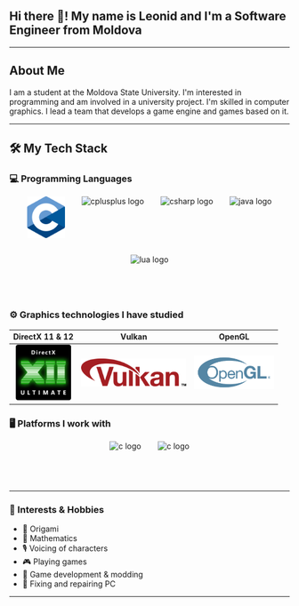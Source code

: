 ## Hi there 👋! My name is Leonid and I'm a Software Engineer from Moldova

---

## About Me
<p>
I am a student at the Moldova State University. 
I'm interested in programming and am involved in a university project. 
I'm skilled in computer graphics. 
I lead a team that develops a game engine and games based on it.
</p>

--- 

## 🛠️ My Tech Stack

### 💻 Programming Languages
<div style="display: flex; justify-content: center; align-items: center; gap: 30px; flex-wrap: wrap;">
  <img src="images/c.png" height="75" alt="c logo"/>
  <img src="https://cdn.jsdelivr.net/gh/devicons/devicon/icons/cplusplus/cplusplus-original.svg" height="75" alt="cplusplus logo"/>
  <img src="https://cdn.jsdelivr.net/gh/devicons/devicon/icons/csharp/csharp-original.svg" height="75" alt="csharp logo"/>
  <img src="https://cdn.jsdelivr.net/gh/devicons/devicon/icons/java/java-original.svg" height="75" alt="java logo"/>
  <img src="https://cdn.jsdelivr.net/gh/devicons/devicon/icons/lua/lua-original.svg" height="75" alt="lua logo"/>
</div>


### ⚙️ Graphics technologies I have studied
<!-- <div align="left"> -->
<!-- <div style="display: flex; justify-content: center; align-items: center; gap: 30px; flex-wrap: wrap;">
  <img src="images/dx.png" height="100" alt="dx logo"/>
  <img src="images/vk.png" height="50" alt="vk logo"/>
  <img src="images/gl.png" height="50" alt="gl logo"/>
</div> -->

| DirectX 11 & 12 | Vulkan | OpenGL |
|:--------------------------:|:--------------------------------------------------------:|:-------------------------------------------------------:|
| <img src="images/dx.png" height="100" alt="dx logo"/> | <img src="images/vk.png" height="50" alt="vk logo"/> | <img src="images/gl.png" height="60" alt="gl logo"/> |



### 🖥️ Platforms I work with
<div style="display: flex; justify-content: center; align-items: center; gap: 30px; flex-wrap: wrap;">
  <img src="https://cdn.jsdelivr.net/gh/devicons/devicon/icons/windows11/windows11-original.svg" height="75" alt="c logo"/>
  <img src="https://cdn.jsdelivr.net/gh/devicons/devicon/icons/android/android-original.svg" height="75" alt="c logo"/>
  <!-- <img src="https://cdn.jsdelivr.net/gh/devicons/devicon/icons/linux/linux-original.svg" height="50" alt="c logo"/> -->
</div>

---

### 🎨 Interests & Hobbies

- 🦢 Origami  
- 🔢 Mathematics  
- 🎙️ Voicing of characters  
- 🎮 Playing games  
- 🧩 Game development & modding  
- 🧰 Fixing and repairing PC

---

<!--
**leopard-bf187/leopard-bf187** is a ✨ _special_ ✨ repository because its `README.md` (this file) appears on your GitHub profile.

Here are some ideas to get you started:

- 🔭 I’m currently working on ...
- 🌱 I’m currently learning ...
- 👯 I’m looking to collaborate on ...
- 🤔 I’m looking for help with ...
- 💬 Ask me about ...
- 📫 How to reach me: ...
- 😄 Pronouns: ...
- ⚡ Fun fact: ...
-->
